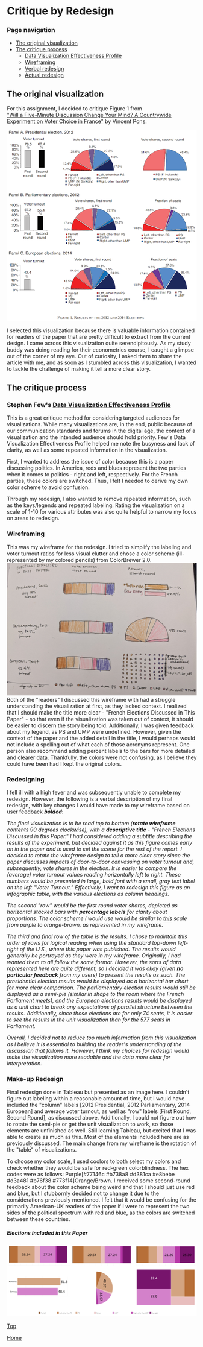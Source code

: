 # Critique by Redesign
### Page navigation
* [The original visualization](/TSWDPortfolio/critique2.html#the-original-visualization)
* [The critique process](/TSWDPortfolio/critique2.html#the-critique-process)
   * [Data Visualization Effectiveness Profile](/TSWDPortfolio/critique2.html#stephen-fews-data-visualization-effectiveness-profile)
   * [Wireframing](/TSWDPortfolio/critique2.html#wireframing)
   * [Verbal redesign](/TSWDPortfolio/critique2.html#redesigning)
   * [Actual redesign](/TSWDPortfolio/critique2.html#make-up-redesign)

## The original visualization
For this assignment, I decided to critique Figure 1 from  
["Will a Five-Minute Discussion Change Your Mind? A Countrywide Experiment on Voter Choice in France"](https://www.hbs.edu/faculty/Publication%20Files/aer.20160524.compressed_421e1937-b6c3-46de-ab46-03c207264cf6.pdf) by Vincent Pons.

![Figure 1. Results of the 2012 and 2014 Elections](/figure1.png)

I selected this visualization because there is valuable information contained for readers of the paper that are pretty difficult to extract from the current design. I came across this visualization quite serendipitously. As my study buddy was doing reading for their econometrics course, I caught a glimpse out of the corner of my eye. Out of curiosity, I asked them to share the article with me, and as soon as I stumbled across this visualization, I wanted to tackle the challenge of making it tell a more clear story.


## The critique process
### Stephen Few's [Data Visualization Effectiveness Profile](http://www.perceptualedge.com/articles/visual_business_intelligence/data_visualization_effectiveness_profile.pdf)

This is a great critique method for considering targeted audiences for visualizations. While many visualizations are, in the end, public because of our communication standards and forums in the digital age, the context of a visualization and the intended audience should hold priority. Few's Data Visualization Effectiveness Profile helped me note the busyness and lack of clarity, as well as some repeated information in the visualization. 

First, I wanted to address the issue of color because this is a paper discussing politics. In America, reds and blues represent the two parties when it comes to politics - right and left, respectively. For the French parties, these colors are switched. Thus, I felt I needed to derive my own color scheme to avoid confusion.

Through my redesign, I also wanted to remove repeated information, such as the keys/legends and repeated labeling. Rating the visualization on a scale of 1-10 for various attributes was also quite helpful to narrow my focus on areas to redesign.


### Wireframing
This was my wireframe for the redesign. I tried to simplify the labeling and voter turnout ratios for less visual clutter and chose a color scheme (ill-represented by my colored pencils) from ColorBrewer 2.0. 
![Redesign Wireframe](/IMG_20191110_220249.jpg)
Both of the "readers" I discussed this wireframe with had a struggle understanding the visualization at first, as they lacked context. I realized that I should make the title more clear - "French Elections Discussed in This Paper" - so that even if the visualization was taken out of context, it should be easier to discern the story being told. Additionally, I was given feedback about my legend, as PS and UMP were undefined. However, given the context of the paper and the added detail in the title, I would perhaps would not include a spelling out of what each of those acronyms represent. One person also recommend adding percent labels to the bars for more detailed and clearer data. Thankfully, the colors were not confusing, as I believe they could have been had I kept the original colors.


### Redesigning
I fell ill with a high fever and was subsequently unable to complete my redesign. However, the following is a verbal description of my final redesign, with key changes I would have made to my wireframe based on user feedback **_bolded_**:

_The final visualization is to be read top to bottom (**rotate wireframe** contents 90 degrees clockwise), with a **descriptive title** - "French Elections Discussed in this Paper." I had considered adding a subtitle describing the results of the experiment, but decided against it as this figure comes early on in the paper and is used to set the scene for the rest of the report. I decided to rotate the wireframe design to tell a more clear story since the paper discusses impacts of door-to-door canvassing on voter turnout and, subsequently, vote shares in the election. It is easier to compare the (average) voter turnout values reading horizontally left to right. These numbers would be presented in large, bold font with a small, gray text label on the left "Voter Turnout." Effectively, I want to redesign this figure as an infographic table, with the various elections as column headings._

_The second "row" would be the first round voter shares, depicted as horizontal stacked bars with **percentage labels** for clarity about proportions. The color scheme I would use would be similar to [this](http://colorbrewer2.org/?type=diverging&scheme=PuOr&n=7) scale from purple to orange-brown, as represented in my wireframe._

_The third and final row of the table is the results. I chose to maintain this order of rows for logical reading when using the standard top-down left-right of the U.S., where this paper was published. The results would generally be portrayed as they were in my wireframe. Originally, I had wanted them to all follow the same format. However, the sorts of data represented here are quite different, so I decided it was okay (given **no particular feedback** from my users) to present the results as such. The presidential election results would be displayed as a horizontal bar chart for more clear comparison. The parliamentary election results would still be displayed as a semi-pie (similar in shape to the room where the French Parliament meets), and the European elections results would be displayed as a unit chart to break any expectations of parallel structure between the results. Additionally, since those elections are for only 74 seats, it is easier to see the results in the unit visualization than for the 577 seats in Parliament._

_Overall, I decided not to reduce too much information from this visualization as I believe it is essential to building the reader's understanding of the discussion that follows it. However, I think my choices for redesign would make the visualization more readable and the data more clear for interpretation._

### Make-up Redesign
Final redesign done in Tableau but presented as an image here. I couldn't figure out labeling within a reasonable amount of time, but I would have included the "column" labels [2012 Presidential, 2012 Parliamentary, 2014 European] and average voter turnout, as well as "row" labels [First Round, Second Round], as discussed above. Additionally, I could not figure out how to rotate the semi-pie or get the unit visualization to work, so those elements are unfinished as well. Still learning Tableau, but excited that I was able to create as much as this. Most of the elements included here are as previously discussed. The main change from my wireframe is the rotation of the "table" of visualizations.

To choose my color scale, I used coolors to both select my colors and check whether they would be safe for red-green colorblindness. The hex codes were as follows: Purple[#77146c #b738a8 #d381ca #e8bebe #d3a481 #b76f38 #773f14]Orange/Brown. I received some second-round feedback about the color scheme being weird and that I should just use red and blue, but I stubbornly decided not to change it due to the considerations previously mentioned. I felt that it would be confusing for the primarily American-UK readers of the paper if I were to represent the two sides of the political spectrum with red and blue, as the colors are switched between these countries.
##### Elections Included in this Paper
![redesigned viz](/dash2.png)

[Top](/TSWDPortfolio/critique2.html)

[Home](/TSWDPortfolio)
